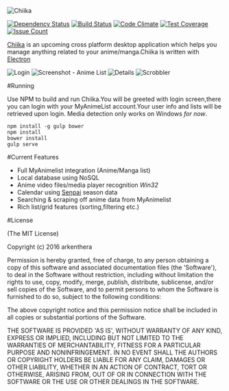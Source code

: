 ![Chiika](https://raw.githubusercontent.com/arkenthera/Chiika/master/resources/icon.png)

[![Dependency Status](https://david-dm.org/arkenthera/chiika.svg)](https://david-dm.org/arkenthera/chiika)
[![Build Status](https://travis-ci.org/arkenthera/Chiika.svg?branch=master)](https://travis-ci.org/arkenthera/Chiika)
[![Code Climate](https://codeclimate.com/github/arkenthera/Chiika/badges/gpa.svg)](https://codeclimate.com/github/arkenthera/Chiika)
[![Test Coverage](https://codeclimate.com/github/arkenthera/Chiika/badges/coverage.svg)](https://codeclimate.com/github/arkenthera/Chiika/coverage)
[![Issue Count](https://codeclimate.com/github/arkenthera/Chiika/badges/issue_count.svg)](https://codeclimate.com/github/arkenthera/Chiika)

[Chiika](http://chiika.moe/) is an upcoming cross platform desktop application which helps you manage anything related to your anime/manga.Chiika is written with [Electron](https://github.com/atom/electron)

![Login](http://i.imgur.com/56cRNUx.png)
![Screenshot - Anime List](http://i.imgur.com/lK4llMI.png)
![Details](http://i.imgur.com/r6KHf7T.png)
![Scrobbler](http://i.imgur.com/gsAtn1L.png)

#Running

Use NPM to build and run Chiika.You will be greeted with login screen,there you can login with your MyAnimeList account.Your user info and lists will be retrieved upon login. Media detection only works on Windows *for now*.

```
npm install -g gulp bower
npm install
bower install
gulp serve

```

#Current Features

- Full MyAnimelist integration (Anime/Manga list)
- Local database using NoSQL
- Anime video files/media player recognition *Win32*
- Calendar using [Senpai](http://senpai.moe) season data
- Searching & scraping off anime data from MyAnimelist
- Rich list/grid features (sorting,filtering etc.)





#License

(The MIT License)

Copyright (c) 2016 arkenthera

Permission is hereby granted, free of charge, to any person obtaining a copy of this software and associated documentation files (the 'Software'), to deal in the Software without restriction, including without limitation the rights to use, copy, modify, merge, publish, distribute, sublicense, and/or sell copies of the Software, and to permit persons to whom the Software is furnished to do so, subject to the following conditions:

The above copyright notice and this permission notice shall be included in all copies or substantial portions of the Software.

THE SOFTWARE IS PROVIDED 'AS IS', WITHOUT WARRANTY OF ANY KIND, EXPRESS OR IMPLIED, INCLUDING BUT NOT LIMITED TO THE WARRANTIES OF MERCHANTABILITY, FITNESS FOR A PARTICULAR PURPOSE AND NONINFRINGEMENT. IN NO EVENT SHALL THE AUTHORS OR COPYRIGHT HOLDERS BE LIABLE FOR ANY CLAIM, DAMAGES OR OTHER LIABILITY, WHETHER IN AN ACTION OF CONTRACT, TORT OR OTHERWISE, ARISING FROM, OUT OF OR IN CONNECTION WITH THE SOFTWARE OR THE USE OR OTHER DEALINGS IN THE SOFTWARE.
